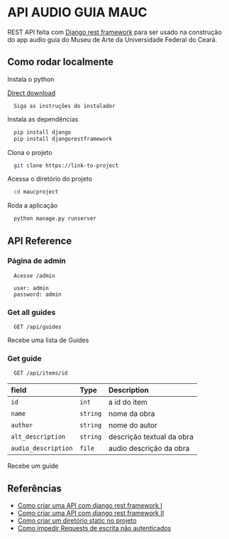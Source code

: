 
# API AUDIO GUIA MAUC

REST API feita com [Django rest framework](https://www.django-rest-framework.org/) para ser usado na construção do app audio guia do Museu de Arte da Universidade Federal do Ceará.




## Como rodar localmente

Instala o python

[Direct download](https://www.python.org/ftp/python/3.9.5/python-3.9.5-amd64.exe) 
```
  Siga as instruções do instalador
```

Instala as dependências

```bash
  pip install django
  pip install djangorestframework
```

Clona o projeto

```bash
  git clone https://link-to-project
```

Acessa o diretório do projeto

```bash
  cd maucproject
```

Roda a aplicação

```bash
  python manage.py runserver
```



  
## API Reference

### Página de admin
```
  Acesse /admin

  user: admin
  password: admin
```

### Get all guides

```http
  GET /api/guides
```

Recebe uma lista de Guides

### Get guide

```http
  GET /api/items/id
```

| field | Type     | Description                       |
| :-------- | :------- | :-------------------------------- |
| `id`      | `int` | a id do item |
| `name`      | `string` | nome da obra|
| `author`      | `string` | nome do autor|
| `alt_description`      | `string` | descrição textual da obra|
| `audio_description`      | `file` | audio descrição da obra|

Recebe um guide

  
## Referências

 - [Como criar uma API com django rest framework I](https://medium.com/@marcosrabaioli/criando-uma-api-rest-utilizando-django-rest-framework-parte-1-55ac3e394fa)   
 - [Como criar uma API com django rest framework II](https://www.django-rest-framework.org/tutorial/quickstart/)
 - [Como criar um diretório static no projeto](https://stackoverflow.com/questions/62737136/saving-image-file-in-particular-directory-in-django-rest-framework)
 - [Como impedir Requests de escrita não autenticados](https://www.django-rest-framework.org/api-guide/permissions/)
 

  
